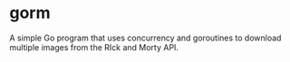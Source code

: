 # gorm
A simple Go program that uses concurrency and goroutines to download multiple images from the RIck and Morty API.
